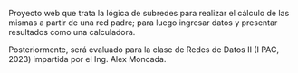 Proyecto web que trata la lógica de subredes para realizar el cálculo de las mismas a partir de una red padre; para luego ingresar datos y 
presentar resultados como una calculadora.  

Posteriormente, será evaluado para la clase de Redes de Datos II (I PAC, 2023) impartida por el Ing. Alex Moncada.
